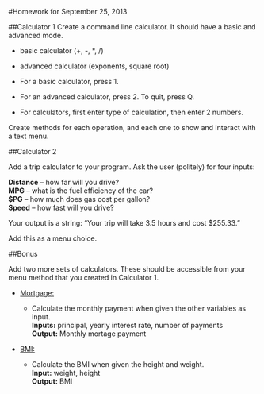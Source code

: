 #Homework for September 25, 2013

##Calculator 1
Create a command line calculator. It should have a basic and advanced mode.

* basic calculator (+, -, *, /)
* advanced calculator (exponents, square root)

* For a basic calculator, press 1.  
* For an advanced calculator, press 2. To quit, press Q.  
* For calculators, first enter type of calculation, then enter 2 numbers.  

Create methods for each operation, and each one to show and interact with a text menu.

##Calculator 2

Add a trip calculator to your program. Ask the user (politely) for four inputs:

**Distance** – how far will you drive?  
**MPG** – what is the fuel efficiency of the car?  
**$PG** – how much does gas cost per gallon?  
**Speed** – how fast will you drive?  

Your output is a string: “Your trip will take 3.5 hours and cost $255.33.”

Add this as a menu choice.


##Bonus

Add two more sets of calculators. These should be accessible from your menu method that you created in Calculator 1.

* [Mortgage:](http://www.wikihow.com/Sample/Mortgage-Payment)
  * Calculate the monthly payment when given the other variables as input.  
   **Inputs:** principal, yearly interest rate, number of payments  
        **Output:** Monthly mortage payment
        
* [BMI:](http://www.wikihow.com/Image:BMI.jpg)
  * Calculate the BMI when given the height and weight.  
        **Input:** weight, height  
        **Output:** BMI  
   
  
